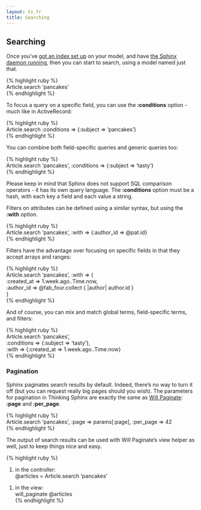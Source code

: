 ```yaml
---
layout: ts_fr
title: Searching
---
```



Searching
---------

Once you’ve [got an index set up](indexing.html) on your model, and have
[the Sphinx daemon running](rake_tasks.html), then you can start to
search, using a model named just that.

{% highlight ruby %}  
Article.search ‘pancakes’  
{% endhighlight %}

To focus a query on a specific field, you can use the **:conditions**
option - much like in ActiveRecord:

{% highlight ruby %}  
Article.search :conditions =&gt; {:subject =&gt; ‘pancakes’}  
{% endhighlight %}

You can combine both field-specific queries and generic queries too:

{% highlight ruby %}  
Article.search ‘pancakes’, :conditions =&gt; {:subject =&gt; ‘tasty’}  
{% endhighlight %}

Please keep in mind that Sphinx does not support SQL comparison
operators - it has its own query language. The **:conditions** option
must be a hash, with each key a field and each value a string.

Filters on attributes can be defined using a similar syntax, but using
the **:with** option.

{% highlight ruby %}  
Article.search ‘pancakes’, :with =&gt; {:author\_id =&gt; @pat.id}  
{% endhighlight %}

Filters have the advantage over focusing on specific fields in that they
accept arrays and ranges:

{% highlight ruby %}  
Article.search ‘pancakes’, :with =&gt; {  
 :created\_at =&gt; 1.week.ago..Time.now,  
 :author\_id =&gt; @fab\_four.collect { |author| author.id }  
}  
{% endhighlight %}

And of course, you can mix and match global terms, field-specific terms,
and filters:

{% highlight ruby %}  
Article.search ‘pancakes’,  
 :conditions =&gt; {:subject =&gt; ‘tasty’},  
 :with =&gt; {:created\_at =&gt; 1.week.ago..Time.now}  
{% endhighlight %}

### Pagination

Sphinx paginates search results by default. Indeed, there’s no way to
turn it off (but you can request really big pages should you wish). The
parameters for pagination in Thinking Sphinx are exactly the same as
[Will Paginate](http://github.com/mislav/will_paginate/tree/master):
**:page** and **:per\_page**.

{% highlight ruby %}  
Article.search ‘pancakes’, :page =&gt; params\[:page\], :per\_page =&gt;
42  
{% endhighlight %}

The output of search results can be used with Will Paginate’s view
helper as well, just to keep things nice and easy.

{% highlight ruby %}

1.  in the controller:  
    @articles = Article.search ‘pancakes’

<!-- -->

1.  in the view:  
    will\_paginate @articles  
    {% endhighlight %}

